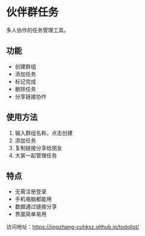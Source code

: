 # 伙伴群任务

多人协作的任务管理工具。

## 功能

- 创建群组
- 添加任务
- 标记完成
- 删除任务
- 分享链接协作

## 使用方法

1. 输入群组名称，点击创建
2. 添加任务
3. 复制链接分享给朋友
4. 大家一起管理任务

## 特点

- 无需注册登录
- 手机电脑都能用
- 数据通过链接分享
- 界面简单易用

访问地址：https://jingzhang-cuhksz.github.io/todolist/